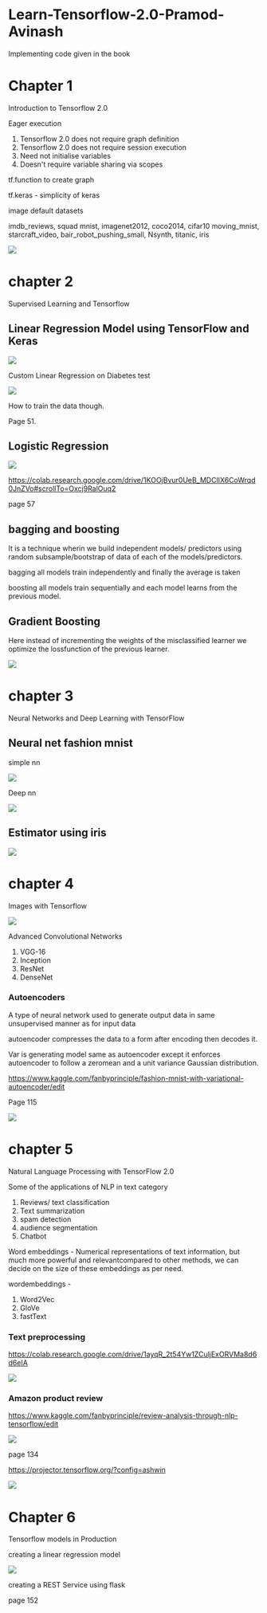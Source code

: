 # Learn-Tensorflow-2.0-Pramod-Avinash
Implementing code given in the book


# Chapter 1 

Introduction to Tensorflow 2.0

Eager execution
1. Tensorflow 2.0 does not require graph definition
2. Tensorflow 2.0 does not require session execution
3. Need not initialise variables
4. Doesn't require variable sharing via scopes

tf.function to create graph

tf.keras -  simplicity of keras

image default datasets

imdb_reviews, squad
mnist, imagenet2012, coco2014, cifar10
moving_mnist, starcraft_video, bair_robot_pushing_small, Nsynth, titanic, iris

![](img/ch1.png)

# chapter 2

Supervised Learning and Tensorflow

## Linear Regression Model using TensorFlow and Keras

![](img/ch2_linear_regression.png)

Custom Linear Regression on Diabetes test

![](img/ch2_linear_regression_custom.png)

How to train the data though.

Page 51.

## Logistic Regression

![](img/ch2_logistic_regression_seaborn.png)

https://colab.research.google.com/drive/1KOOjBvur0UeB_MDClIX6CoWrqd0JnZVo#scrollTo=Oxcj9RalOuq2

page 57

## bagging and boosting

It is a technique wherin we build independent models/ predictors using random subsample/bootstrap of data of each of the models/predictors.

bagging all models train independently and finally the average is taken

boosting all models train sequentially and each model learns from the previous model.

## Gradient Boosting

Here instead of incrementing the weights of the misclassified learner we optimize the lossfunction of the previous learner.

![](img/ch2_gradient_boosting.png)

# chapter 3

Neural Networks and Deep Learning with TensorFlow

## Neural net fashion mnist

simple nn

![](img/ch3_simplenn.png)

Deep nn

![](img/ch3_deepnn.png)

## Estimator using iris

![](img/ch3_iris_dataset.png)

# chapter 4

Images with Tensorflow

![](img/ch4_fashion_convnet.png)

Advanced Convolutional Networks 

1. VGG-16
2. Inception
3. ResNet
4. DenseNet

### Autoencoders

A type of neural network used to generate output data in same unsupervised manner as for input data

autoencoder compresses the data to a form after encoding then decodes it.

Var is generating model same as autoencoder except it enforces autoencoder to follow a zeromean and a unit variance Gaussian distribution.

https://www.kaggle.com/fanbyprinciple/fashion-mnist-with-variational-autoencoder/edit

Page 115

![](img/ch4_vae.gif)

# chapter 5

Natural Language Processing with TensorFlow 2.0

Some of the applications of NLP in text category 

1. Reviews/ text classification
2. Text summarization
3. spam detection
4. audience segmentation 
5. Chatbot

Word embeddings - Numerical representations of text information, but much more powerful and relevantcompared to other methods, we can decide on the size of these embeddings as per need.

wordembeddings - 

1. Word2Vec
2. GloVe
3. fastText

### Text preprocessing

https://colab.research.google.com/drive/1ayqR_2t54Yw1ZCuljExORVMa8d6d6eIA

![](img/ch5_simple_tokenizer.png)

### Amazon product review

https://www.kaggle.com/fanbyprinciple/review-analysis-through-nlp-tensorflow/edit

![](img/ch5_amazon_tokens.png)

page 134

https://projector.tensorflow.org/?config=ashwin

![](img/ch5_input_amazon.png)

# Chapter 6

Tensorflow models in Production

creating a linear regression model

![](ch6_simple_linear_regression.png)

creating a REST Service using flask

page 152

